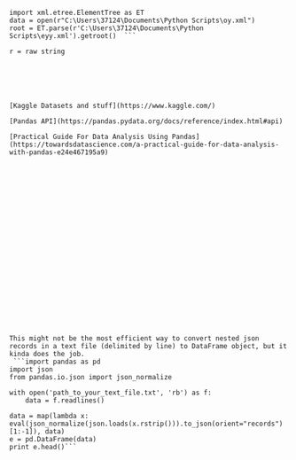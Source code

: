 

```import pandas as pd
import xml.etree.ElementTree as ET
data = open(r"C:\Users\37124\Documents\Python Scripts\oy.xml")  
root = ET.parse(r'C:\Users\37124\Documents\Python Scripts\eyy.xml').getroot()  ```   

r = raw string    






[Kaggle Datasets and stuff](https://www.kaggle.com/)

[Pandas API](https://pandas.pydata.org/docs/reference/index.html#api)  

[Practical Guide For Data Analysis Using Pandas](https://towardsdatascience.com/a-practical-guide-for-data-analysis-with-pandas-e24e467195a9)























This might not be the most efficient way to convert nested json records in a text file (delimited by line) to DataFrame object, but it kinda does the job.
 ```import pandas as pd
import json
from pandas.io.json import json_normalize

with open('path_to_your_text_file.txt', 'rb') as f:
    data = f.readlines()

data = map(lambda x: eval(json_normalize(json.loads(x.rstrip())).to_json(orient="records")[1:-1]), data)
e = pd.DataFrame(data)
print e.head()```
